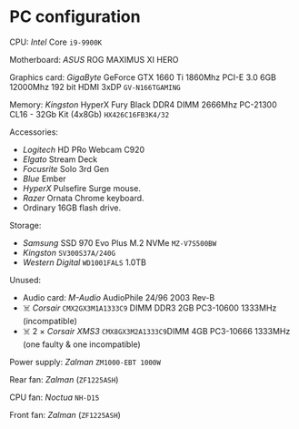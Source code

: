 # PC configuration

CPU: _Intel_ Core `i9-9900K`

Motherboard: _ASUS_ ROG MAXIMUS XI HERO

Graphics card: _GigaByte_ GeForce GTX 1660 Ti 1860Mhz PCI-E 3.0 6GB 12000Mhz 192 bit HDMI 3xDP `GV-N166TGAMING`

Memory: _Kingston_ HyperX Fury Black DDR4 DIMM 2666Mhz PC-21300 CL16 - 32Gb Kit (4x8Gb) `HX426C16FB3K4/32`

Accessories:

* _Logitech_ HD PRo Webcam C920
* _Elgato_ Stream Deck
* _Focusrite_ Solo 3rd Gen
* _Blue_ Ember
* _HyperX_ Pulsefire Surge mouse.
* _Razer_ Ornata Chrome keyboard.
* Ordinary 16GB flash drive.

Storage:

* _Samsung_ SSD 970 Evo Plus M.2 NVMe `MZ-V7S500BW`
* _Kingston_ `SV300S37A/240G`
* _Western Digital_ `WD1001FALS` 1.0TB

Unused:

* Audio card: _M-Audio_ AudioPhile 24/96 2003 Rev-B
* ☠️ _Corsair_ `CMX2GX3M1A1333C9` DIMM DDR3 2GB PC3-10600 1333MHz (incompatible)
* ☠️ 2 × _Corsair XMS3_ `CMX8GX3M2A1333C9`DIMM 4GB PC3-10666 1333MHz (one faulty & one incompatible)

Power supply: _Zalman_ `ZM1000-EBT 1000W`

Rear fan: _Zalman_ (`ZF1225ASH`)

CPU fan: _Noctua_ `NH-D15`

Front fan: _Zalman_ (`ZF1225ASH`)
